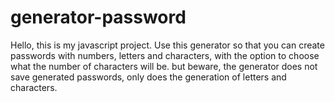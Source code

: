 # generator-password
Hello, this is my javascript project. Use this generator so that you can create passwords with numbers, letters and characters, with the option to choose what the number of characters will be. but beware, the generator does not save generated passwords, only does the generation of letters and characters.

